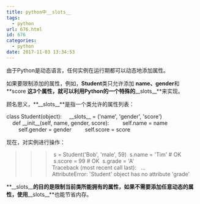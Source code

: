 ```yaml
---
title: python中__slots__
tags:
  - python
url: 676.html
id: 676
categories:
  - python
date: 2017-11-03 13:34:53
---
```


由于Python是动态语言，任何实例在运行期都可以动态地添加属性。

如果要限制添加的属性，例如，**Student**类只允许添加 **name、gender**和**score **这3个属性，就可以利用Python的一个特殊的**\_\_slots\_\_**来实现。

顾名思义，**\_\_slots\_\_**是指一个类允许的属性列表：

class Student(object):
    \_\_slots\_\_ = ('name', 'gender', 'score')
    def \_\_init\_\_(self, name, gender, score):
        self.name = name
        self.gender = gender
        self.score = score

现在，对实例进行操作：

>>> s = Student('Bob', 'male', 59)
>>> s.name = 'Tim' # OK
>>> s.score = 99 # OK
>>> s.grade = 'A'
Traceback (most recent call last):
  ...
AttributeError: 'Student' object has no attribute 'grade'

**\_\_slots\_\_**的目的是限制当前类所能拥有的属性，如果不需要添加任意动态的属性，使用**\_\_slots\_\_**也能节省内存。